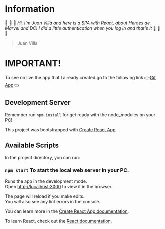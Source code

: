 # Information
:rocket: :rocket: :rocket: *Hi, I'm Juan Villa and here is a SPA with React, about Heroes de Marvel and DC! I did a little authentication when you log in and that's it*  :rocket: :rocket: :rocket:
> Juan Villa

# IMPORTANT!
To see on live the app that I already created go to the following link :point_right:[Gif App](https://juanevillam.github.io/29-heroes-app/):point_left:

## Development Server
Remember run `npm install` for get ready with the node_modules on your PC!

This project was bootstrapped with [Create React App](https://github.com/facebook/create-react-app).

## Available Scripts

In the project directory, you can run:

### `npm start` To start the local web server in your PC.

Runs the app in the development mode.\
Open [http://localhost:3000](http://localhost:3000) to view it in the browser.

The page will reload if you make edits.\
You will also see any lint errors in the console.

You can learn more in the [Create React App documentation](https://facebook.github.io/create-react-app/docs/getting-started).

To learn React, check out the [React documentation](https://reactjs.org/).

